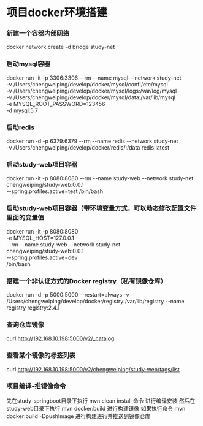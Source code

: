 # 项目docker环境搭建

### 新建一个容器内部网络
docker network create -d bridge study-net

### 启动mysql容器
docker run -it -p 3306:3306 --rm --name mysql --network study-net  \
-v /Users/chengweiping/develop/docker/mysql/conf:/etc/mysql \
-v /Users/chengweiping/develop/docker/mysql/logs:/var/log/mysql \
-v /Users/chengweiping/develop/docker/mysql/data:/var/lib/mysql \
-e MYSQL_ROOT_PASSWORD=123456 \
-d mysql:5.7

### 启动redis
docker run -d -p 6379:6379 --rm --name redis --network study-net \
-v /Users/chengweiping/develop/docker/redis/:/data  redis:latest
### 启动study-web项目容器
docker run -it -p 8080:8080 --rm --name study-web --network study-net \
chengweiping/study-web:0.0.1 \
--spring.profiles.active=test /bin/bash

### 启动study-web项目容器（带环境变量方式，可以动态修改配置文件里面的变量值
docker run -it -p 8080:8080 \
-e MYSQL_HOST=127.0.0.1 \
--rm --name study-web --network study-net  \
chengweiping/study-web:0.0.1  \
--spring.profiles.active=dev   \
/bin/bash

### 搭建一个非认证方式的Docker registry（私有镜像仓库）
docker run -d -p 5000:5000 --restart=always -v /Users/chengweiping/develop/docker/registry:/var/lib/registry --name registry  registry:2.4.1

### 查询仓库镜像
curl http://192.168.10.198:5000/v2/_catalog
### 查看某个镜像的标签列表
curl http://192.168.10.198:5000/v2/chengweiping/study-web/tags/list


### 项目编译-推镜像命令
先在study-springboot目录下执行  mvn clean install 命令  进行编译安装
然后在study-web目录下执行  mvn docker:build 进行构建镜像
如果执行命令  mvn docker:build -DpushImage  进行构建进行并推送到镜像仓库
